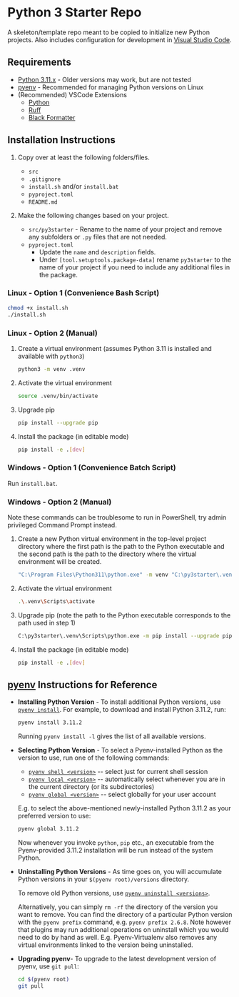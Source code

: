 # Python 3 Starter Repo
A skeleton/template repo meant to be copied to initialize new Python projects. Also includes configuration for development in [Visual Studio Code](https://code.visualstudio.com/).

## Requirements
- [Python 3.11.x](https://www.python.org/) - Older versions may work, but are not tested
- [pyenv](https://github.com/pyenv/pyenv#basic-github-checkout) - Recommended for managing Python versions on Linux
- (Recommended) VSCode Extensions
    - [Python](https://marketplace.visualstudio.com/items?itemName=ms-python.python)
    - [Ruff](https://marketplace.visualstudio.com/items?itemName=charliermarsh.ruff)
    - [Black Formatter](https://marketplace.visualstudio.com/items?itemName=ms-python.black-formatter)


## Installation Instructions
1. Copy over at least the following folders/files.
    - `src`
    - `.gitignore`
    - `install.sh` and/or `install.bat`
    - `pyproject.toml`
    - `README.md`

2. Make the following changes based on your project.
    - `src/py3starter` - Rename to the name of your project and remove any subfolders or `.py` files that are not needed.
    - `pyproject.toml`
        - Update the `name` and `description` fields.
        - Under `[tool.setuptools.package-data]` rename `py3starter` to the name of your project if you need to include any additional files in the package.


### Linux - Option 1 (Convenience Bash Script)
```bash
chmod +x install.sh
./install.sh
```


### Linux - Option 2 (Manual)
1. Create a virtual environment (assumes Python 3.11 is installed and available with `python3`)
    
    ```bash
    python3 -m venv .venv
    ```

2. Activate the virtual environment
    
    ```bash
    source .venv/bin/activate
    ```

3. Upgrade pip
    
    ```bash
    pip install --upgrade pip
    ```

4. Install the package (in editable mode)
        
    ```bash
    pip install -e .[dev]
    ```


### Windows - Option 1 (Convenience Batch Script)
Run `install.bat`.

### Windows - Option 2 (Manual)

Note these commands can be troublesome to run in PowerShell, try admin privileged Command Prompt instead.
1. Create a new Python virtual environment in the top-level project directory where the first path is the path to the Python executable and the second path is the path to the directory where the virtual environment will be created.
    
    ```bash
    "C:\Program Files\Python311\python.exe" -m venv "C:\py3starter\.venv"
    ```

2. Activate the virtual environment
    
    ```bash
    .\.venv\Scripts\activate
    ```

3. Upgrade pip (note the path to the Python executable corresponds to the path used in step 1)
    
    ```bash
    C:\py3starter\.venv\Scripts\python.exe -m pip install --upgrade pip
    ```

4. Install the package (in editable mode)
        
    ```bash
    pip install -e .[dev]
    ```


## [pyenv](https://github.com/pyenv/pyenv) Instructions for Reference
- **Installing Python Version** - To install additional Python versions, use [`pyenv install`](COMMANDS.md#pyenv-install).
    For example, to download and install Python 3.11.2, run:

    ```sh
    pyenv install 3.11.2
    ```

    Running `pyenv install -l` gives the list of all available versions.

- **Selecting Python Version** - To select a Pyenv-installed Python as the version to use, run one of the following commands:

    * [`pyenv shell <version>`](COMMANDS.md#pyenv-shell) -- select just for current shell session
    * [`pyenv local <version>`](COMMANDS.md#pyenv-local) -- automatically select whenever you are in the current directory (or its subdirectories)
    * [`pyenv global <version>`](COMMANDS.md#pyenv-shell) -- select globally for your user account

    E.g. to select the above-mentioned newly-installed Python 3.11.2 as your preferred version to use:

    ~~~bash
    pyenv global 3.11.2
    ~~~

    Now whenever you invoke `python`, `pip` etc., an executable from the Pyenv-provided
    3.11.2 installation will be run instead of the system Python.

- **Uninstalling Python Versions** -  As time goes on, you will accumulate Python versions in your `$(pyenv root)/versions` directory.

    To remove old Python versions, use [`pyenv uninstall <versions>`](COMMANDS.md#pyenv-uninstall).

    Alternatively, you can simply `rm -rf` the directory of the version you want
    to remove. You can find the directory of a particular Python version
    with the `pyenv prefix` command, e.g. `pyenv prefix 2.6.8`.
    Note however that plugins may run additional operations on uninstall
    which you would need to do by hand as well. E.g. Pyenv-Virtualenv also
    removes any virtual environments linked to the version being uninstalled.

- **Upgrading pyenv**- To upgrade to the latest development version of pyenv, use `git pull`:

    ```sh
    cd $(pyenv root)
    git pull
    ```